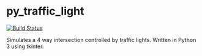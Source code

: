# py_traffic_light
[![Build Status](https://img.shields.io/badge/status-in%20development-red)](https://github.com/generic-user1/py_traffic_light/)

Simulates a 4 way intersection controlled by traffic lights. Written in Python 3 using tkinter.
